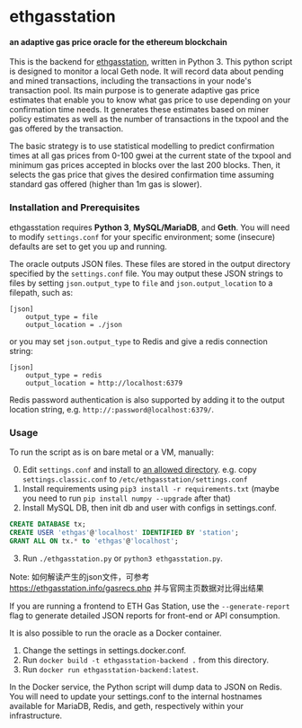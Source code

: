 # ethgasstation
#### an adaptive gas price oracle for the ethereum blockchain

This is the backend for [ethgasstation](https://ethgasstation.info), written in
Python 3. This python script is designed to monitor a local Geth node. It will
record data about pending and mined transactions, including the transactions in
your node's transaction pool. Its main purpose is to generate adaptive gas price
estimates that enable you to know what gas price to use depending on your
confirmation time needs. It generates these estimates based on miner policy
estimates as well as the number of transactions in the txpool and the gas
offered by the transaction.

The basic strategy is to use statistical modelling to predict confirmation times
at all gas prices from 0-100 gwei at the current state of the txpool and minimum
gas prices accepted in blocks over the last 200 blocks.  Then, it selects the
gas price that gives the desired confirmation time assuming standard gas offered
(higher than 1m gas is slower).

### Installation and Prerequisites

ethgasstation requires **Python 3**, **MySQL/MariaDB**, and **Geth**. You will
need to modify `settings.conf` for your specific environment; some (insecure)
defaults are set to get you up and running.

The oracle outputs JSON files. These files are stored in the output
directory specified by the `settings.conf` file. You may output these JSON
strings to files by setting `json.output_type` to `file` and
`json.output_location` to a filepath, such as:

```
[json]
    output_type = file
    output_location = ./json
```

or you may set `json.output_type` to Redis and give a redis connection string:

```
[json]
    output_type = redis
    output_location = http://localhost:6379
```

Redis password authentication is also supported by adding it to the output
location string, e.g. `http://:password@localhost:6379/`.

### Usage

To run the script as is on bare metal or a VM, manually:

0. Edit `settings.conf` and install to [an allowed directory](https://github.com/ethgasstation/ethgasstation-backend/pull/17/files#diff-bbda44d05044576b25a2c6cf4b0c3597R37). e.g. copy `settings.classic.conf` to `/etc/ethgasstation/settings.conf`
1. Install requirements using `pip3 install -r requirements.txt` (maybe you need to run `pip install numpy --upgrade` after that)
2. Install MySQL DB, then init db and user with configs in settings.conf.  
```sql
CREATE DATABASE tx;
CREATE USER 'ethgas'@'localhost' IDENTIFIED BY 'station';
GRANT ALL ON tx.* to 'ethgas'@'localhost';
```
3. Run `./ethgasstation.py` or `python3 ethgasstation.py`.

Note: 如何解读产生的json文件，可参考 https://ethgasstation.info/gasrecs.php 并与官网主页数据对比得出结果

If you are running a frontend to ETH Gas Station, use the `--generate-report`
flag to generate detailed JSON reports for front-end or API consumption.

It is also possible to run the oracle as a Docker container.

1. Change the settings in settings.docker.conf.
2. Run `docker build -t ethgasstation-backend .` from this directory.
3. Run `docker run ethgasstation-backend:latest`.

In the Docker service, the Python script will dump data to JSON on Redis.
You will need to update your settings.conf to the internal hostnames
available for MariaDB, Redis, and geth, respectively within your
infrastructure.
